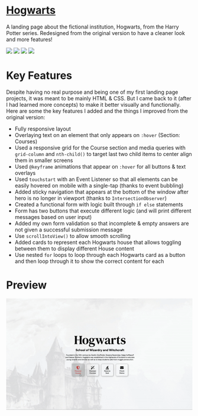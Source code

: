 # <a href="https://hogwarts.aniqa.dev" target="_blank">Hogwarts</a>
A landing page about the fictional institution, Hogwarts, from the Harry Potter series. Redesigned from the original version to have a cleaner look and more features!


<img src="https://user-images.githubusercontent.com/25181517/189715289-df3ee512-6eca-463f-a0f4-c10d94a06b2f.png" width="20px">  <img src="https://user-images.githubusercontent.com/25181517/192158954-f88b5814-d510-4564-b285-dff7d6400dad.png" width="20px"> <img src="https://user-images.githubusercontent.com/25181517/183898674-75a4a1b1-f960-4ea9-abcb-637170a00a75.png" width="20px">  <img src="https://user-images.githubusercontent.com/25181517/117447155-6a868a00-af3d-11eb-9cfe-245df15c9f3f.png" width="20px">

# Key Features
Despite having no real purpose and being one of my first landing page projects, it was meant to be mainly HTML & CSS. But I came back to it (after I had learned more concepts) to make it better visually and functionally. Here are some the key features I added and the things I improved from the original version:
- Fully responsive layout
- Overlaying text on an element that only appears on `:hover` (Section: Courses)
- Used a responsive grid for the Course section and media queries with `grid-column` and `nth-child()` to target last two child items to center align them in smaller screens
- Used `@keyframe` animations that appear on `:hover` for all buttons & text overlays
- Used `touchstart` with an Event Listener so that all elements can be easily hovered on mobile with a single-tap (thanks to event bubbling)
- Added sticky navigation that appears at the bottom of the window after hero is no longer in viewport (thanks to `IntersectionObserver`)
- Created a functional form with logic built through `if else` statements
- Form has two buttons that execute different logic (and will print different messages based on user input)
- Added my own form validation so that incomplete & empty answers are not given a successful submission message
- Use `scrollIntoView()` to allow smooth scrolling
- Added cards to represent each Hogwarts house that allows toggling between them to display different House content
- Use nested `for` loops to loop through each Hogwarts card as a button and then loop through it to show the correct content for each


# Preview
<a href="https://hogwarts.aniqa.dev" target="_blank">
<img src="https://github.com/aniqatc/hogwarts/blob/main/assets/preview.gif?raw=true" style="max-width:100%;"></a>
